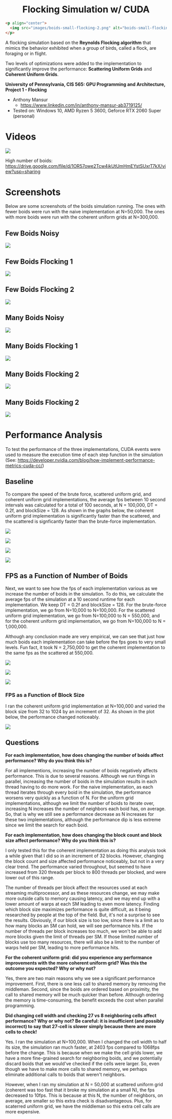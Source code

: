 <h1 align="center">Flocking Simulation w/ CUDA</h1>

```html
<p align="center">
  <img src="images/boids-small-flocking-2.png" alt="boids-small-flocking screenshot" style="height: 250px; width:250px;"/>
</p>
```

A flocking simulation based on the **Reynolds Flocking algorithm** that mimics the behavior exhibited when a group of birds, called a flock, are foraging or in flight.

Two levels of optimizations were added to the implementation to significantly improve the performance: **Scattering Uniform Grids** and **Coherent Uniform Grids**.



**University of Pennsylvania, CIS 565: GPU Programming and Architecture,
Project 1 - Flocking**

* Anthony Mansur
  * https://www.linkedin.com/in/anthony-mansur-ab3719125/
* Tested on: Windows 10, AMD Ryzen 5 3600, Geforce RTX 2060 Super (personal)


# Videos
![](images/boid-small-2.gif)

High number of boids: https://drive.google.com/file/d/1OR57owe2Tcw4ikUtUmHmEYstSUxrT7kX/view?usp=sharing

# Screenshots 

Below are some screenshots of the boids simulation running. The ones with fewer boids were run with the naive implementation at N=50,000. The ones with more boids were run with the coherent uniform grids at N=300,000.

## Few Boids Noisy

![](images/boids-small-noisy.png)

## Few Boids Flocking 1
![](images/boids-small-flocking-1.png)

## Few Boids Flocking 2
![](images/boids-small-flocking-2.png)

## Many Boids Noisy
![](images/boids-big-noisy.png)

## Many Boids Flocking 1
![](images/boids-big-flocking-1.png)

## Many Boids Flocking 2
![](images/boids-big-flocking-2.png)

## Many Boids Flocking 2
![](images/boids-big-flocking-3.png)

# Performance Analysis

To test the performance of the three implementations, CUDA events were used to measure the execution time of each step function in the simulation (See: https://developer.nvidia.com/blog/how-implement-performance-metrics-cuda-cc/)

## Baseline
To compare the speed of the brute force, scattered uniform grid, and coherent uniform grid implementations, the average fps between 10 second intervals was calculated for a total of 100 seconds, at N = 100,000, DT = 0.2f, and blockSize = 128. As shown in the graphs below, the coherent uniform grid implementation is significantly faster than the scattered, and the scattered is signficantly faster than the brute-force implementation.

![](images/naive-baseline.png)

![](images/scattered-baseline.png)

![](images/coherent-baseline.png)

![](images/comparison-baseline.png)


## FPS as a Function of Number of Boids
Next, we want to see how the fps of each implementation various as we increase the number of boids in the simulation. To do this, we calculate the average fps of the simulation at a 10 second runtime for each implementation. We keep DT = 0.2f and blockSize = 128. For the brute-force implementation, we go from N=10,000 to N=100,000. For the scattered uniform grid implementation, we go from N=100,000 to N = 550,000, and for the coherent uniform grid implementation, we go from N=100,000 to N = 1,000,000.

Although any conclusion made are very empirical, we can see that just how much boids each implementation can take before the fps goes to very small levels. Fun fact, it took N = 2,750,000 to get the coherent implementation to the same fps as the scattered at 550,000.

![](images/naive-boids.png)

![](images/scattered-boids.png)

![](images/coherent-boids.png)

### FPS as a Function of Block Size
I ran the coherent uniform grid implementation at N=100,000 and varied the block size from 32 to 1024 by an increment of 32. As shown in the plot below, the performance changed noticeably.

![](images/block-size-performance.png)

## Questions

**For each implementation, how does changing the number of boids affect performance? Why do you think this is?**

For all implementions, increasing the number of boids negatively affects performance. This is due to several reasons. Although we run things in parallel, increasing the number of boids in the simulation results in each thread having to do more work. For the naive implementation, as each thread iterates through every boid in the simulation, the performance worsens very quickly as a function of N. For the uniform grid implementations, although we limit the number of boids to iterate over, increasing N increases the number of neighbors each boid has, on average. So, that is why we still see a performance decrease as N increases for these two implementations, although the performance dip is less extreme since we limit the search for each boid.

**For each implementation, how does changing the block count and block size affect performance? Why do you think this is?**

I only tested this for the coherent implementation as doing this analysis took a while given that I did so in an increment of 32 blocks. However, changing the block count and size affected performance noticeably, but not in a very clear trend. The performance varied throughout, but seemed to have increased from 320 threads per block to 800 threads per blocked, and were lower out of this range.

The number of threads per block affect the resources used at each streaming multiprocessor, and as these resources change, we may make more outside calls to memory causing latency, and we may end up with a lower amount of warps at each SM leading to even more latency. Finding which block size maximizes performance is quite difficult, as it being researched by people at the top of the field. But, it's not a surprise to see the results. Obviously, if our block size is too low, since there is a limit as to how many blocks an SM can hold, we will see performance hits. If the number of threads per block increases too much, we won't be able to add more blocks given the limit of threads per SM. If those limited number of blocks use too many resources, there will also be a limit to the number of warps held per SM, leading to more performance hits.

**For the coherent uniform grid: did you experience any performance improvements with the more coherent uniform grid? Was this the outcome you expected? Why or why not?**

Yes, there are two main reasons why we see a significant performance improvement. First, there is one less call to shared memory by removing the middleman. Second, since the boids are ordered based on proximity, the call to shared memory will be much quicker than before. Although ordering the memory is time-consuming, the benefit exceeds the cost when parallel programming.

**Did changing cell width and checking 27 vs 8 neighboring cells affect performance? Why or why not? Be careful: it is insufficient (and possibly incorrect) to say that 27-cell is slower simply because there are more cells to check!**

Yes. I ran the simulation at N=100,000. When I changed the cell width to half its size, the simulation ran much faster, at 2403 fps compared to 1068fps before the change. This is because when we make the cell grids lower, we have a more fine-grained search for neighboring boids, and we potentially discard boids that we would've checked if the cells were larger. So, even though we have to make more calls to shared memory, we perhaps eliminate additional calls to boids that weren't neighbors.

However, when I ran my simulation at N = 50,000 at scattered uniform grid (coherent was too fast that it broke my simulation at a small N), the fps decreased to 10fps. This is because at this N, the number of neighbors, on average, are smaller so this extra check is disadvantageous. Plus, for scaterred uniform grid, we have the middleman so this extra cell calls are more expensive.



